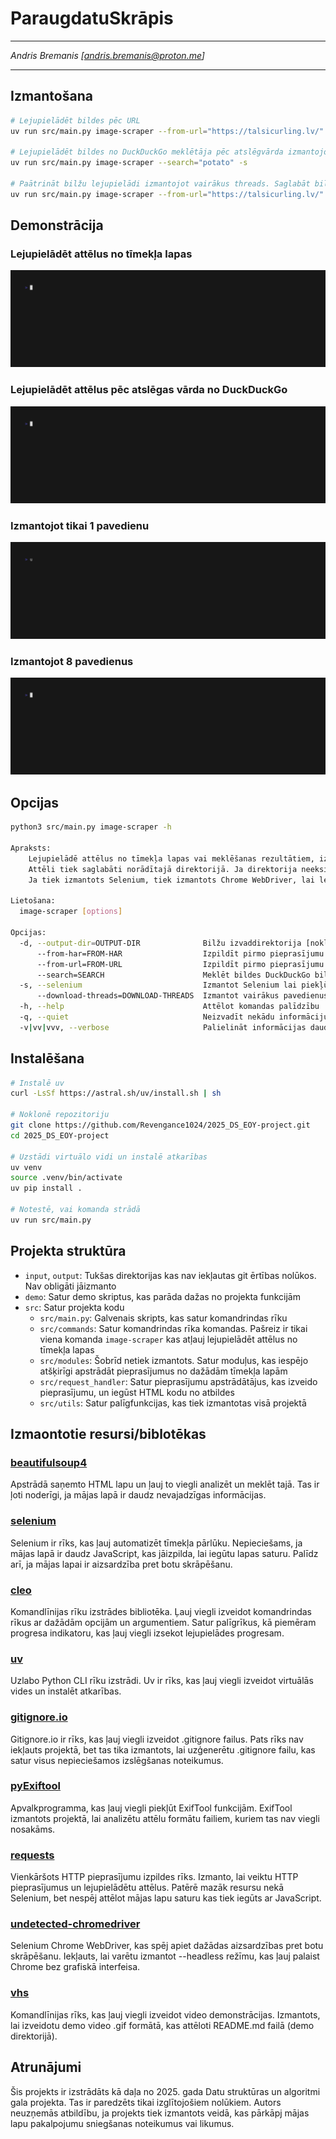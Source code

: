 # ParaugdatuSkrāpis

---

_Andris Bremanis [[andris.bremanis@proton.me](andris.bremanis@proton.me)]_

---

## Izmantošana

```bash
# Lejupielādēt bildes pēc URL
uv run src/main.py image-scraper --from-url="https://talsicurling.lv/"

# Lejupielādēt bildes no DuckDuckGo meklētāja pēc atslēgvārda izmantojot Selenium
uv run src/main.py image-scraper --search="potato" -s

# Paātrināt bilžu lejupielādi izmantojot vairākus threads. Saglabāt bilžu failus /tmp/images direktorijā
uv run src/main.py image-scraper --from-url="https://talsicurling.lv/" --download-threads=16 --output-dir="/tmp/images"
```

## Demonstrācija

### Lejupielādēt attēlus no tīmekļa lapas
![Demo](demo/demo.gif)

### Lejupielādēt attēlus pēc atslēgas vārda no DuckDuckGo
![DuckDuckGo search](demo/search.gif)

### Izmantojot tikai 1 pavedienu
![1 pavediena veiktspēja](demo/threads-1.gif)

### Izmantojot 8 pavedienus
![8 pavedienu veiktspēja](demo/threads-8.gif)

## Opcijas

```bash
python3 src/main.py image-scraper -h

Apraksts:
    Lejupielādē attēlus no tīmekļa lapas vai meklēšanas rezultātiem, izmantojot DuckDuckGo.
    Attēli tiek saglabāti norādītajā direktorijā. Ja direktorija neeksistē, tā tiks izveidota.
    Ja tiek izmantots Selenium, tiek izmantots Chrome WebDriver, lai lejupielādētu attēlus.

Lietošana:
  image-scraper [options]

Opcijas:
  -d, --output-dir=OUTPUT-DIR              Bilžu izvaddirektorija [noklusējums: "output/scraped_images"]
      --from-har=FROM-HAR                  Izpildīt pirmo pieprasījumu izmantojot HAR failu [noklusējums: false]
      --from-url=FROM-URL                  Izpildīt pirmo pieprasījumu izmantojot URL [noklusējums: false]
      --search=SEARCH                      Meklēt bildes DuckDuckGo bilžu meklētājā pēc atslēgas vārda [noklusējums: false]
  -s, --selenium                           Izmantot Selenium lai piekļūtu mājas lapai. Izdevīgi, ja nepieciešams JS lai ielādētu saturu
      --download-threads=DOWNLOAD-THREADS  Izmantot vairākus pavedienus paralēlai bilžu lejupielādei [noklusējums: 8]
  -h, --help                               Attēlot komandas palīdzību
  -q, --quiet                              Neizvadīt nekādu informāciju
  -v|vv|vvv, --verbose                     Palielināt informācijas daudzumu: 1 standarta dauzums, 2 vairāk informācijas un 3 problēmu meklēšanai
```

## Instalēšana

```bash
# Instalē uv
curl -LsSf https://astral.sh/uv/install.sh | sh

# Noklonē repozitoriju
git clone https://github.com/Revengance1024/2025_DS_EOY-project.git
cd 2025_DS_EOY-project

# Uzstādi virtuālo vidi un instalē atkarības
uv venv
source .venv/bin/activate
uv pip install .

# Notestē, vai komanda strādā
uv run src/main.py
```

## Projekta struktūra

- `input`, `output`: Tukšas direktorijas kas nav iekļautas git ērtības nolūkos. Nav obligāti jāizmanto
- `demo`: Satur demo skriptus, kas parāda dažas no projekta funkcijām
- `src`: Satur projekta kodu
  - `src/main.py`: Galvenais skripts, kas satur komandrindas rīku
  - `src/commands`: Satur komandrindas rīka komandas. Pašreiz ir tikai viena komanda `image-scraper` kas atļauj 
lejupielādēt attēlus no tīmekļa lapas
  - `src/modules`: Šobrīd netiek izmantots. Satur moduļus, kas iespējo atšķirīgi apstrādāt pieprasījumus no dažādām
tīmekļa lapām
  - `src/request_handler`: Satur pieprasījumu apstrādātājus, kas izveido pieprasījumu, un iegūst HTML kodu no atbildes
  - `src/utils`: Satur palīgfunkcijas, kas tiek izmantotas visā projektā


## Izmaontotie resursi/biblotēkas

### [beautifulsoup4](https://pypi.org/project/beautifulsoup4/)

Apstrādā saņemto HTML lapu un ļauj to viegli analizēt un meklēt tajā. Tas ir ļoti noderīgi, ja mājas lapā ir
daudz nevajadzīgas informācijas.

### [selenium](https://pypi.org/project/selenium/)

Selenium ir rīks, kas ļauj automatizēt tīmekļa pārlūku. Nepieciešams, ja mājas lapā ir daudz JavaScript, kas jāizpilda,
lai iegūtu lapas saturu. Palīdz arī, ja mājas lapai ir aizsardzība pret botu skrāpēšanu.

### [cleo](https://pypi.org/project/cleo/)

Komandlīnijas rīku izstrādes bibliotēka. Ļauj viegli izveidot komandrindas rīkus ar dažādām opcijām un argumentiem.
Satur palīgrīkus, kā piemēram progresa indikatoru, kas ļauj viegli izsekot lejupielādes progresam.

### [uv](https://github.com/astral-sh/uv)

Uzlabo Python CLI rīku izstrādi. Uv ir rīks, kas ļauj viegli izveidot virtuālās vides un instalēt atkarības.

### [gitignore.io](https://www.toptal.com/developers/gitignore/)

Gitignore.io ir rīks, kas ļauj viegli izveidot .gitignore failus. Pats rīks nav iekļauts projektā, bet tas tika
izmantots, lai uzģenerētu .gitignore failu, kas satur visus nepieciešamos izslēgšanas noteikumus.

### [pyExiftool](https://pypi.org/project/PyExifTool/)

Apvalkprogramma, kas ļauj viegli piekļūt ExifTool funkcijām. ExifTool izmantots projektā, lai analizētu attēlu
formātu failiem, kuriem tas nav viegli nosakāms.

### [requests](https://pypi.org/project/requests/)

Vienkāršots HTTP pieprasījumu izpildes rīks. Izmanto, lai veiktu HTTP pieprasījumus un lejupielādētu attēlus.
Patērē mazāk resursu nekā Selenium, bet nespēj attēlot mājas lapu saturu kas tiek iegūts ar JavaScript.

### [undetected-chromedriver](https://pypi.org/project/undetected-chromedriver/)

Selenium Chrome WebDriver, kas spēj apiet dažādas aizsardzības pret botu skrāpēšanu. Iekļauts, lai
varētu izmantot --headless režīmu, kas ļauj palaist Chrome bez grafiskā interfeisa.

### [vhs](https://github.com/charmbracelet/vhs)

Komandlīnijas rīks, kas ļauj viegli izveidot video demonstrācijas. Izmantots, lai izveidotu demo video
.gif formātā, kas attēloti README.md failā (demo direktorijā).


## Atrunājumi

Šis projekts ir izstrādāts kā daļa no 2025. gada Datu struktūras un algoritmi gala projekta. Tas ir paredzēts tikai
izglītojošiem nolūkiem. Autors neuzņemās atbildību, ja projekts tiek izmantots veidā, kas pārkāpj
mājas lapu pakalpojumu sniegšanas noteikumus vai likumus.
